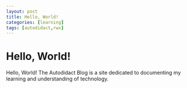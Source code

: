 ```yaml
---
layout: post
title: Hello, World!
categories: [learning]
tags: [autodidact,rwx]
---
```


# Hello, World!

Hello, World! The Autodidact Blog is a site dedicated to documenting my learning and understanding of technology.